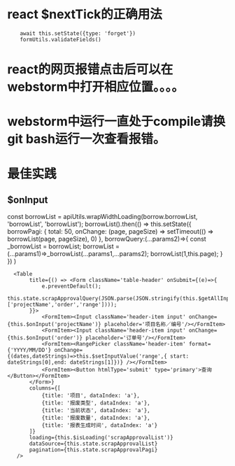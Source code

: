 # react $nextTick的正确用法
        await this.setState({type: 'forget'})
        formUtils.validateFields()

# react的网页报错点击后可以在webstorm中打开相应位置。。。。

# webstorm中运行一直处于compile请换git bash运行一次查看报错。


# 最佳实践
## $onInput
   const borrowList = apiUtils.wrapWidthLoading(borrow.borrowList, 'borrowList', 'borrowList');
   borrowList().then(() => this.setState({
         borrowPagi: {
             total: 50,
             onChange: (page, pageSize) => setTimeout(() => borrowList(page, pageSize), 0)
         },
           borrowQuery:(...params2)=>{
               const _borrowList = borrowList;
               borrowList = (...params1)=>_borrowList(...params1,...params2);
               borrowList(1,this.page);
           }
       })
   )

      <Table
           title={() => <Form className='table-header' onSubmit={(e)=>{
               e.preventDefault();
               this.state.scrapApprovalQuery(JSON.parse(JSON.stringify(this.$getAllInputValue(),['projectName','order','range'])));
           }}>
               <FormItem><Input className='header-item input' onChange={this.$onInput('projectName')} placeholder='项目名称／编号'/></FormItem>
               <FormItem><Input className='header-item input' onChange={this.$onInput('order')} placeholder='订单号'/></FormItem>
               <FormItem><RangePicker className='header-item' format={'YYYY/MM/DD'} onChange={(dates,dateStrings)=>this.$setInputValue('range',{ start: dateStrings[0],end: dateStrings[1]})} /></FormItem>
               <FormItem><Button htmlType='submit' type='primary'>查询</Button></FormItem>
           </Form>}
           columns={[
               {title: '项目', dataIndex: 'a'},
               {title: '报废类型', dataIndex: 'a'},
               {title: '当前状态', dataIndex: 'a'},
               {title: '报废数量', dataIndex: 'a'},
               {title: '报表生成时间', dataIndex: 'a'}
           ]}
           loading={this.$isLoading('scrapApprovalList')}
           dataSource={this.state.scrapApprovalList}
           pagination={this.state.scrapApprovalPagi}
       />